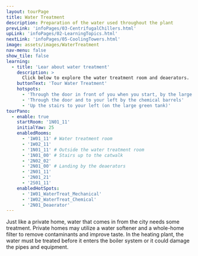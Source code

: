 ```yaml
---
layout: tourPage
title: Water Treatment
description: Preparation of the water used throughout the plant
prevLink: 'infoPages/03-CentrifugalChillers.html'
upLink: 'infoPages/02-LearningTopics.html'
nextLink: 'infoPages/05-CoolingTowers.html'
image: assets/images/WaterTreatment
nav-menu: false
show_tile: false
learning:
  - title: 'Lear about water treatment'
    description: >
      Click below to explore the water treatment room and deaerators.
    buttonText: 'Tour Water Treatment'
    hotspots:
      - 'Through the door in front of you when you start, by the large cylinders'
      - 'Through the door and to your left by the chemical barrels'
      - 'Up the stairs to your left (on the large green tank)'
tourPano:
  - enable: true
    startRoom: '1N01_11'
    initialYaw: 25
    enabledRooms:
      - '1W01_11' # Water treatment room
      - '1W02_11'
      - '1N01_11' # Outside the water treatment room
      - '1N01_00' # Stairs up to the catwalk
      - '2N02_02'
      - '2N01_00' # Landing by the deaerators
      - '2N01_11'
      - '2N01_21'
      - '2S01_11'
    enabledHotSpots:
      - '1W01_WaterTreat_Mechanical'
      - '1W02_WaterTreat_Chemical'
      - '2N01_Deaerator'
---
```

Just like a private home, water that comes in from the city needs some treatment. Private homes may utilize a water softener and a whole-home filter to remove contaminants and improve taste. In the heating plant, the water must be treated before it enters the boiler system or it could damage the pipes and equipment.
